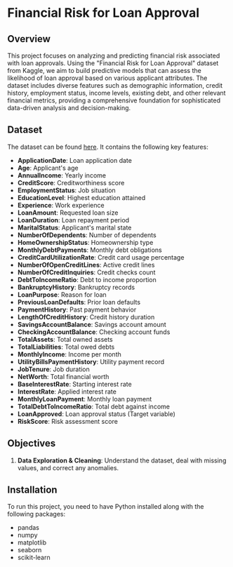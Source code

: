 # Financial Risk for Loan Approval

## Overview
This project focuses on analyzing and predicting financial risk associated with loan approvals. Using the "Financial Risk for Loan Approval" dataset from Kaggle, we aim to build predictive models that can assess the likelihood of loan approval based on various applicant attributes. The dataset includes diverse features such as demographic information, credit history, employment status, income levels, existing debt, and other relevant financial metrics, providing a comprehensive foundation for sophisticated data-driven analysis and decision-making.

## Dataset
The dataset can be found [here](https://www.kaggle.com/datasets/lorenzozoppelletto/financial-risk-for-loan-approval). It contains the following key features:
- **ApplicationDate**: Loan application date
- **Age**: Applicant's age
- **AnnualIncome**: Yearly income
- **CreditScore**: Creditworthiness score
- **EmploymentStatus**: Job situation
- **EducationLevel**: Highest education attained
- **Experience**: Work experience
- **LoanAmount**: Requested loan size
- **LoanDuration**: Loan repayment period
- **MaritalStatus**: Applicant's marital state
- **NumberOfDependents**: Number of dependents
- **HomeOwnershipStatus**: Homeownership type
- **MonthlyDebtPayments**: Monthly debt obligations
- **CreditCardUtilizationRate**: Credit card usage percentage
- **NumberOfOpenCreditLines**: Active credit lines
- **NumberOfCreditInquiries**: Credit checks count
- **DebtToIncomeRatio**: Debt to income proportion
- **BankruptcyHistory**: Bankruptcy records
- **LoanPurpose**: Reason for loan
- **PreviousLoanDefaults**: Prior loan defaults
- **PaymentHistory**: Past payment behavior
- **LengthOfCreditHistory**: Credit history duration
- **SavingsAccountBalance**: Savings account amount
- **CheckingAccountBalance**: Checking account funds
- **TotalAssets**: Total owned assets
- **TotalLiabilities**: Total owed debts
- **MonthlyIncome**: Income per month
- **UtilityBillsPaymentHistory**: Utility payment record
- **JobTenure**: Job duration
- **NetWorth**: Total financial worth
- **BaseInterestRate**: Starting interest rate
- **InterestRate**: Applied interest rate
- **MonthlyLoanPayment**: Monthly loan payment
- **TotalDebtToIncomeRatio**: Total debt against income
- **LoanApproved**: Loan approval status (Target variable)
- **RiskScore**: Risk assessment score

## Objectives
1. **Data Exploration & Cleaning**: Understand the dataset, deal with missing values, and correct any anomalies.

## Installation
To run this project, you need to have Python installed along with the following packages:
- pandas
- numpy
- matplotlib
- seaborn
- scikit-learn
